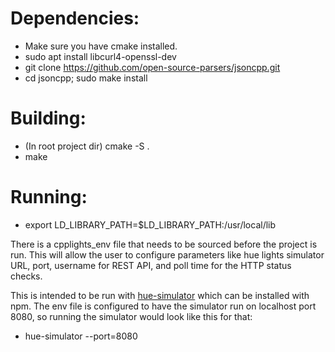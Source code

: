 # Dependencies:
* Make sure you have cmake installed.
* sudo apt install libcurl4-openssl-dev
* git clone https://github.com/open-source-parsers/jsoncpp.git
* cd jsoncpp; sudo make install


# Building:
* (In root project dir) cmake -S .
* make

# Running:
* export LD_LIBRARY_PATH=$LD_LIBRARY_PATH:/usr/local/lib

There is a cpplights_env file that needs to be sourced before the project
is run. This will allow the user to configure parameters like hue lights
simulator URL, port, username for REST API, and poll time for the HTTP 
status checks.

This is intended to be run with [hue-simulator](https://www.npmjs.com/package/hue-simulator) which can be installed with
npm. The env file is configured to have the simulator run on localhost 
port 8080, so running the simulator would look like this for that:

* hue-simulator --port=8080

